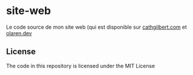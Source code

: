 # site-web

Le code source de mon site web (qui est disponible sur
[cathgilbert.com](https://cathgilbert.com) et
[olaren.dev](https://olaren.dev)

## License

The code in this repository is licensed under the MIT License
